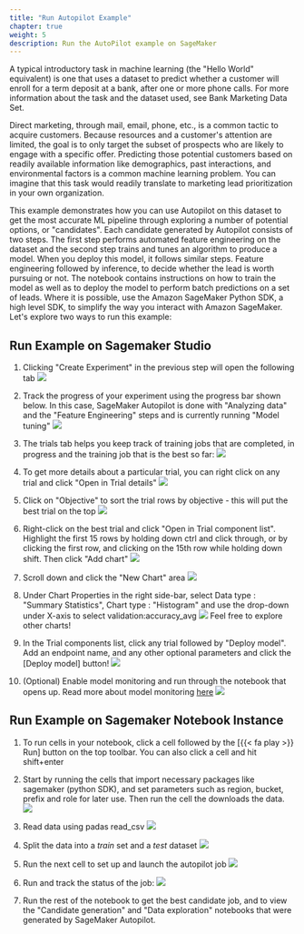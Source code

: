 ```yaml
---
title: "Run Autopilot Example"
chapter: true
weight: 5
description: Run the AutoPilot example on SageMaker 
---
```


A typical introductory task in machine learning (the "Hello World" equivalent) is one that uses a dataset to predict whether a customer will enroll for a term deposit at a bank, after one or more phone calls. For more information about the task and the dataset used, see Bank Marketing Data Set.

Direct marketing, through mail, email, phone, etc., is a common tactic to acquire customers. Because resources and a customer's attention are limited, the goal is to only target the subset of prospects who are likely to engage with a specific offer. Predicting those potential customers based on readily available information like demographics, past interactions, and environmental factors is a common machine learning problem. You can imagine that this task would readily translate to marketing lead prioritization in your own organization.

This example demonstrates how you can use Autopilot on this dataset to get the most accurate ML pipeline through exploring a number of potential options, or "candidates". Each candidate generated by Autopilot consists of two steps. The first step performs automated feature engineering on the dataset and the second step trains and tunes an algorithm to produce a model. When you deploy this model, it follows similar steps. Feature engineering followed by inference, to decide whether the lead is worth pursuing or not. The notebook contains instructions on how to train the model as well as to deploy the model to perform batch predictions on a set of leads. Where it is possible, use the Amazon SageMaker Python SDK, a high level SDK, to simplify the way you interact with Amazon SageMaker. Let's explore two ways to run this example: 

## Run Example on Sagemaker Studio

1. Clicking "Create Experiment" in the previous step will open the following tab 
![](/images/experimentstarted.png)

1. Track the progress of your experiment using the progress bar shown below. In this case, SageMaker Autopilot is done with "Analyzing data" and the "Feature Engineering" steps and is currently running "Model tuning" 
![](/images/keeptrack.png)

1. The trials tab helps you keep track of training jobs that are completed, in progress and the training job that is the best so far:
![](/images/inprogcomplete.png)

1. To get more details about a particular trial, you can right click on any trial and click "Open in Trial details"
![](/images/rightclick.png)

1. Click on "Objective" to sort the trial rows by objective - this will put the best trial on the top
![](/images/sorted.png)

1. Right-click on the best trial and click "Open in Trial component list". Highlight the first 15 rows by holding down ctrl and click through, or by clicking the first row, and clicking on the 15th row while holding down shift. Then click "Add chart"
![](/images/addchart.png)

1. Scroll down and click the "New Chart" area
![](/images/newchart.png)

1. Under Chart Properties in the right side-bar, select Data type : "Summary Statistics", Chart type : "Histogram" and use the drop-down under X-axis to select validation:accuracy_avg
![](/images/chartdetails.png) Feel free to explore other charts! 

1. In the Trial components list, click any trial followed by "Deploy model". Add an endpoint name, and any other optional parameters and click the [Deploy model] button!
![](/images/deploymodel.png)

1. (Optional) Enable model monitoring and run through the notebook that opens up. Read more about model monitoring [here](https://aws.amazon.com/blogs/aws/amazon-sagemaker-model-monitor-fully-managed-automatic-monitoring-for-your-machine-learning-models/)
![](/images/modelmonitoring.png)

## Run Example on Sagemaker Notebook Instance

1. To run cells in your notebook, click a cell followed by the [{{< fa play >}} Run] button on the top toolbar. You can also click a cell and hit shift+enter

1. Start by running the cells that import necessary packages like sagemaker (python SDK), and set parameters such as region, bucket, prefix and role for later use. Then run the cell the downloads the data.
![](/images/notebookstarted.png)

1. Read data using padas read_csv
![](/images/readdata.png)

1. Split the data into a *train* set and a *test* dataset
![](/images/splitdata.png)

1. Run the next cell to set up and launch the autopilot job
![](/images/launchjob.png)

1. Run and track the status of the job:
![](/images/trackjob.png)

1. Run the rest of the notebook to get the best candidate job, and to view the "Candidate generation" and "Data exploration" notebooks that were generated by SageMaker Autopilot. 